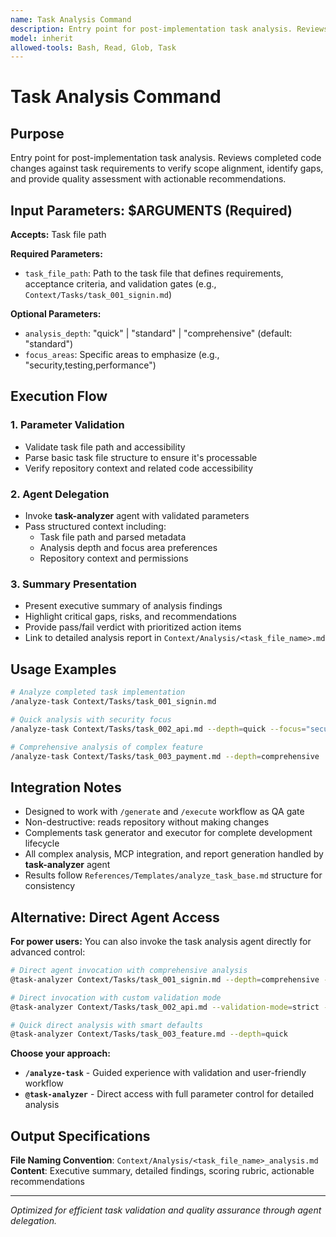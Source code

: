 ```yaml
---
name: Task Analysis Command
description: Entry point for post-implementation task analysis. Reviews completed code changes against task requirements to verify scope alignment, identify gaps, and provide quality assessment with actionable recommendations through specialized task-analyzer agent delegation
model: inherit
allowed-tools: Bash, Read, Glob, Task
---
```


# Task Analysis Command

## Purpose
Entry point for post-implementation task analysis. Reviews completed code changes against task requirements to verify scope alignment, identify gaps, and provide quality assessment with actionable recommendations.

## Input Parameters: $ARGUMENTS (Required)
**Accepts:** Task file path

**Required Parameters:**
- `task_file_path`: Path to the task file that defines requirements, acceptance criteria, and validation gates (e.g., `Context/Tasks/task_001_signin.md`)

**Optional Parameters:**
- `analysis_depth`: "quick" | "standard" | "comprehensive" (default: "standard")
- `focus_areas`: Specific areas to emphasize (e.g., "security,testing,performance")

## Execution Flow

### 1. Parameter Validation
- Validate task file path and accessibility
- Parse basic task file structure to ensure it's processable
- Verify repository context and related code accessibility

### 2. Agent Delegation
- Invoke **task-analyzer** agent with validated parameters
- Pass structured context including:
  - Task file path and parsed metadata
  - Analysis depth and focus area preferences
  - Repository context and permissions

### 3. Summary Presentation
- Present executive summary of analysis findings
- Highlight critical gaps, risks, and recommendations
- Provide pass/fail verdict with prioritized action items
- Link to detailed analysis report in `Context/Analysis/<task_file_name>.md`

## Usage Examples

```bash
# Analyze completed task implementation
/analyze-task Context/Tasks/task_001_signin.md

# Quick analysis with security focus
/analyze-task Context/Tasks/task_002_api.md --depth=quick --focus="security,testing"

# Comprehensive analysis of complex feature
/analyze-task Context/Tasks/task_003_payment.md --depth=comprehensive
```

## Integration Notes

- Designed to work with `/generate` and `/execute` workflow as QA gate
- Non-destructive: reads repository without making changes
- Complements task generator and executor for complete development lifecycle
- All complex analysis, MCP integration, and report generation handled by **task-analyzer** agent
- Results follow `References/Templates/analyze_task_base.md` structure for consistency

## Alternative: Direct Agent Access

**For power users:** You can also invoke the task analysis agent directly for advanced control:

```bash
# Direct agent invocation with comprehensive analysis
@task-analyzer Context/Tasks/task_001_signin.md --depth=comprehensive --focus="security,testing" --parallel-research=6

# Direct invocation with custom validation mode
@task-analyzer Context/Tasks/task_002_api.md --validation-mode=strict --evidence-level=exhaustive

# Quick direct analysis with smart defaults
@task-analyzer Context/Tasks/task_003_feature.md --depth=quick
```

**Choose your approach:**
- **`/analyze-task`** - Guided experience with validation and user-friendly workflow
- **`@task-analyzer`** - Direct access with full parameter control for detailed analysis

## Output Specifications

**File Naming Convention**: `Context/Analysis/<task_file_name>_analysis.md`
**Content**: Executive summary, detailed findings, scoring rubric, actionable recommendations

---

*Optimized for efficient task validation and quality assurance through agent delegation.*
